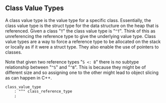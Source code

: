 ## Class Value Types

A class value type is the value type for a specific class. Essentially, the class value type is the struct type for the data structure on the heap that is referenced. Given a class "`T`" the class value type is "`^T`". Think of this as unreferencing the reference type to give the underlying value type. Class value types are a way to force a reference type to be allocated on the stack or locally as if it were a struct type. They also enable the use of pointers to classes.

Note that given two reference types "`S <: B`" there is no subtype relationship between "`^S`" and "`^B`". This is because they might be of different size and so assigning one to the other might lead to object slicing as can happen in C++.

```grammar
class_value_type
    : "^" class_reference_type
    ;
```
